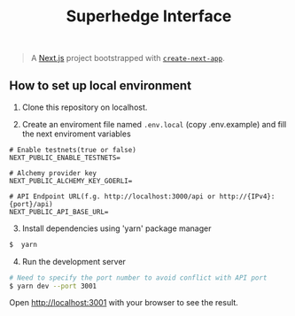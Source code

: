 <div align="center">
  <h1>Superhedge Interface</h1>
  <br />
</div>

> A [Next.js](https://nextjs.org/) project bootstrapped with [`create-next-app`](https://github.com/vercel/next.js/tree/canary/packages/create-next-app).

## How to set up local environment

1. Clone this repository on localhost.

2. Create an enviroment file named `.env.local` (copy .env.example) and fill the next enviroment variables

```
# Enable testnets(true or false)
NEXT_PUBLIC_ENABLE_TESTNETS=

# Alchemy provider key
NEXT_PUBLIC_ALCHEMY_KEY_GOERLI=

# API Endpoint URL(f.g. http://localhost:3000/api or http://{IPv4}:{port}/api)
NEXT_PUBLIC_API_BASE_URL=
```
3. Install dependencies using 'yarn' package manager

```bash
$  yarn
```

4. Run the development server

```bash
# Need to specify the port number to avoid conflict with API port
$ yarn dev --port 3001
```

Open [http://localhost:3001](http://localhost:3001) with your browser to see the result.
